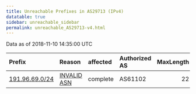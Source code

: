 ```yaml
---
title: Unreachable Prefixes in AS29713 (IPv4)
datatable: true
sidebar: unreachable_sidebar
permalink: unreachable_AS29713-v4.html
---
```


Data as of 2018-11-10 14:35:00 UTC


<div class="datatable-begin"></div>

| Prefix                                                 | Reason                                                                                                | affected   | Authorized AS   |   MaxLength | Anchor                                         |   unreachable /24s |
|:-------------------------------------------------------|:------------------------------------------------------------------------------------------------------|:-----------|:----------------|------------:|:-----------------------------------------------|-------------------:|
| [191.96.69.0/24](https://stat.ripe.net/191.96.69.0/24) | [INVALID ASN](https://rpki-validator.ripe.net/announcement-preview?asn=AS29713&prefix=191.96.69.0/24) | complete   | AS61102         |          22 | [LACNIC](unreachable_LACNIC_RPKI_Root-v4.html) |                  1 |

<div class="datatable-end"></div>
